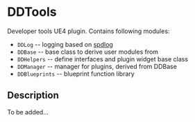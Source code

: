 # DDTools
Developer tools UE4 plugin.
Contains following modules:

* `DDLog` -- logging based on [spdlog](https://github.com/gabime/spdlog)
* `DDBase` -- base class to derive user modules from
* `DDHelpers` -- define interfaces and plugin widget base class
* `DDManager` -- manager for plugins, derived from DDBase
* `DDBlueprints` -- blueprint function library

## Description

To be added...
